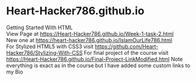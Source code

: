 # Heart-Hacker786.github.io
Getting Started With HTML <br>
View Page at https://Heart-Hacker786.github.io/Week-1-task-2.html<br>
New one at https://heart-hacker786.github.io/IslamOurLife786.html<br>
For Stylized HTML5 with CSS3 visit https://github.com/Heart-Hacker786/Stylizing-With-CSS
For final project of the course visit https://Heart-Hacker786.github.io/Final-Project-LinkModified.html
Note everything is exact as in the course but I have added some custom links to my Bio
